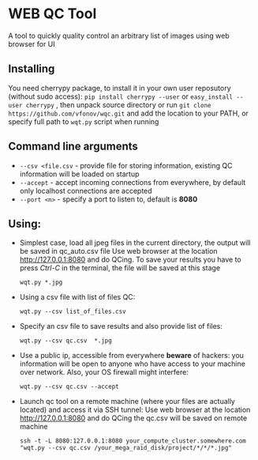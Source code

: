 # WEB QC Tool 

A tool to quickly quality control an arbitrary list of images using web browser for UI

## Installing
You need cherrypy package, to install it in your own user reposutory (without sudo access): `pip install cherrypy --user`
or `easy_install --user cherrypy` , then unpack source directory or run `git clone https://github.com/vfonov/wqc.git` 
and add the location to your PATH, or specify full path to `wqt.py` script when running


## Command line arguments

* `--csv <file.csv` - provide file for storing information, existing QC information will be loaded on startup
* `--accept` - accept incoming connections from everywhere, by default only localhost connections are accepted
* `--port <n>` - specify a port to listen to, default is **8080**


## Using:
* Simplest case, load all jpeg files in the current directory, the output will be saved in qc_auto.csv file
  Use web browser at the location http://127.0.0.1:8080 and do QCing. 
  To save your results you have to press *Ctrl-C* in the terminal, the file will be saved at this stage
  
  ```
  wqt.py *.jpg 
  ```
* Using a csv file with list of files QC:

  ```
  wqt.py --csv list_of_files.csv
  ```
* Specify an csv file to save results and also provide list of files:

  ```
  wqt.py --csv qc.csv  *.jpg
  ```
* Use a public ip, accessible from everywhere **beware** of hackers: 
  you information will be open to anyone who have access to your machine over network. Also, your OS firewall might interfere:
  
  ```
  wqt.py --csv qc.csv --accept
  ```
* Launch qc tool on  a remote machine (where your files are actually located) and access it via SSH tunnel:
  Use web browser at the location http://127.0.0.1:8080 and do QCing 
  the qc.csv will be saved on remote machine
  
  ```
  ssh -t -L 8080:127.0.0.1:8080 your_compute_cluster.somewhere.com "wqt.py --csv qc.csv /your_mega_raid_disk/project/*/*/*.jpg" 
  ```

